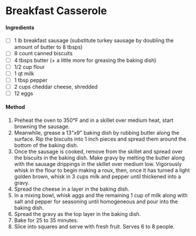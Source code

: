 <!-- TAG: breakfast -->
<!-- TAG: meat -->
<!-- TAG: pork -->

# Breakfast Casserole

#### Ingredients

- [ ] 1 lb breakfast sausage (substitute turkey sausage by doubling the amount of butter to 8 tbsps)
- [ ] 8 count canned biscuits
- [ ] 4 tbsps butter (+ a little more for greasing the baking dish)
- [ ] 1/2 cup flour
- [ ] 1 qt milk
- [ ] 1 tbsp pepper
- [ ] 2 cups cheddar cheese, shredded
- [ ] 12 eggs

#### Method

1. Preheat the oven to 350°F and in a skillet over medium heat, start browning the sausage.
2. Meanwhile, grease a 13"x9" baking dish by rubbing butter along the surface. Rip the biscuits into 1 inch pieces and spread them around the bottom of the baking dish.
3. Once the sausage is cooked, remove from the skillet and spread over the biscuits in the baking dish. Make gravy by melting the butter along with the sausage drippings in the skillet over medium low. Vigorously whisk in the flour to begin making a roux, then, once it has turned a light golden brown, whisk in 3 cups milk and pepper until thickened into a gravy.
4. Spread the cheese in a layer in the baking dish.
5. In a mixing bowl, whisk aggs and the remaining 1 cup of milk along with salt and pepper for seasoning until homogeneous and pour into the baking dish.
6. Spread the gravy as the top layer in the baking dish.
7. Bake for 25 to 35 minutes.
8. Slice into squares and serve with fresh fruit. Serves 6 to 8 people.
